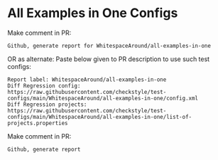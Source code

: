 # All Examples in One Configs
Make comment in PR:
```
Github, generate report for WhitespaceAround/all-examples-in-one
```
OR as alternate:
Paste below given to PR description to use such test configs:
```
Report label: WhitespaceAround/all-examples-in-one
Diff Regression config: https://raw.githubusercontent.com/checkstyle/test-configs/main/WhitespaceAround/all-examples-in-one/config.xml
Diff Regression projects: https://raw.githubusercontent.com/checkstyle/test-configs/main/WhitespaceAround/all-examples-in-one/list-of-projects.properties
```
Make comment in PR:
```
Github, generate report
```

